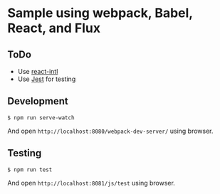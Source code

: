 Sample using webpack, Babel, React, and Flux
=====

ToDo
-----

- Use [react-intl](https://github.com/yahoo/react-intl)
- Use [Jest](https://facebook.github.io/jest/docs/tutorial-react.html) for testing

Development
-----

```
$ npm run serve-watch
```

And open `http://localhost:8080/webpack-dev-server/` using browser.


Testing
-----

```
$ npm run test
```

And open `http://localhost:8081/js/test` using browser.

